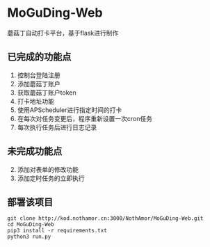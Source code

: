 # MoGuDing-Web

蘑菇丁自动打卡平台，基于flask进行制作

## 已完成的功能点

1. 控制台登陆注册
2. 添加蘑菇丁账户
3. 获取蘑菇丁账户token
4. 打卡地址功能
5. 使用APScheduler进行指定时间的打卡
6. 在每次对任务变更后，程序重新设置一次cron任务
6. 每次执行任务后进行日志记录

## 未完成功能点

2. 添加对表单的修改功能
3. 添加定时任务的立即执行

## 部署该项目

```shell
git clone http://kod.nothamor.cn:3000/NothAmor/MoGuDing-Web.git
cd MoGuDing-Web
pip3 install -r requirements.txt
python3 run.py
```